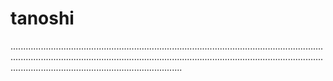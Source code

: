 # tanoshi

............................................................................................................................................................................................................................................................................................................................
